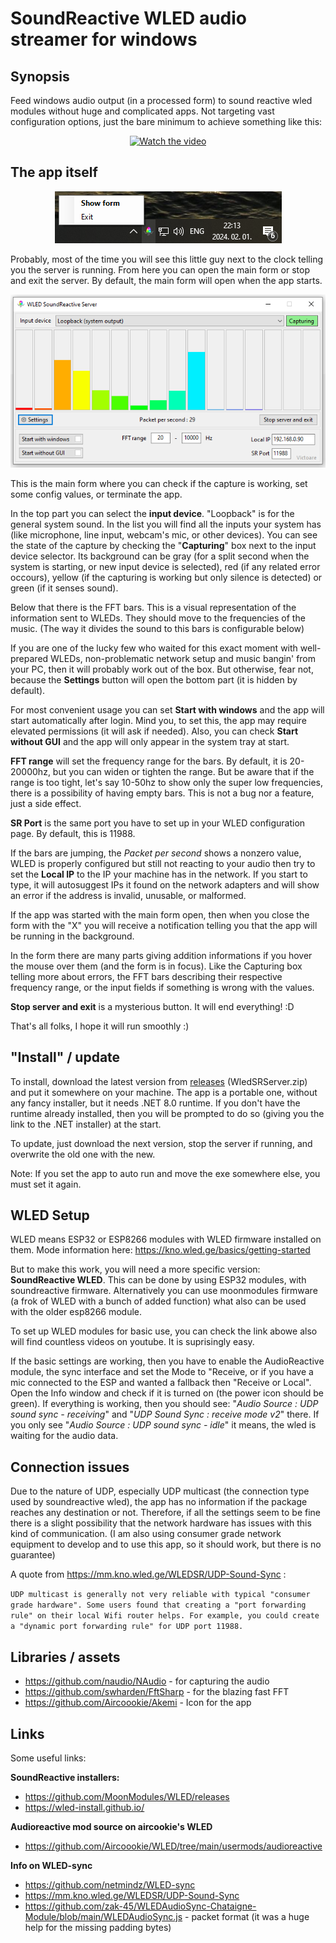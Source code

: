 # SoundReactive WLED audio streamer for windows

## Synopsis

Feed windows audio output (in a processed form) to sound reactive wled modules without huge and complicated apps.  Not targeting vast configuration options, just the bare minimum to achieve something like this:

<div align="center" >
  
[![Watch the video](https://img.youtube.com/vi/uMCMXIF_DOo/hqdefault.jpg)](https://www.youtube.com/embed/uMCMXIF_DOo)

</div>

## The app itself

<div align="center" >

![Main form](assets/Screenshots/SysTray.png)

</div>

Probably,  most of the time you will see this little guy next to the clock telling you the server is running. From here you can open the main form or stop and exit the server.
By default, the main form will open when the app starts.

<div align="center" >

![Main form](assets/Screenshots/Screenshot_3.png)

</div>

This is the main form where you can check if the capture is working, set some config values, or terminate the app.

In the top part you can select the **input device**. "Loopback" is for the general system sound. In the list you will find all the inputs your system has (like microphone, line input, webcam's mic, or other devices).
You can see the state of the capture by checking the "**Capturing**" box next to the input device selector. Its background can be gray (for a split second when the system is starting, or new input device is selected), red (if any related error occours), yellow (if the capturing is working but only silence is detected) or green (if it senses sound).

Below that there is the FFT bars. This is a visual representation of the information sent to WLEDs. They should move to the frequencies of the music. (The way it divides the sound to this bars is configurable below) 

If you are one of the lucky few who waited for this exact moment with well-prepared WLEDs, non-problematic network setup and music bangin' from your PC, then it will probably work out of the box. 
But otherwise, fear not, because the **Settings** button will open the bottom part (it is hidden by default).

For most convenient usage you can set **Start with windows** and the app will start automatically after login. Mind you, to set this, the app may require elevated permissions (it will ask if needed).
Also, you can check **Start without GUI** and the app will only appear in the system tray at start.

**FFT range** will set the frequency range for the bars. By default, it is 20-20000hz, but you can widen or tighten the range. But be aware that if the range is too tight, let's say 10-50hz to show only the super low frequencies, there is a possibility of having empty bars. This is not a bug nor a feature, just a side effect.

**SR Port** is the same port you have to set up in your WLED configuration page. By default, this is 11988.

If the bars are jumping, the *Packet per second* shows a nonzero value, WLED is properly configured but still not reacting to your audio then try to set the **Local IP** to the IP your machine has in the network. If you start to type, it will autosuggest IPs it found on the network adapters and will show an error if the address is invalid, unusable, or malformed.

If the app was started with the main form open, then when you close the form with the "X" you will receive a notification telling you that the app will be running in the background.

In the form there are many parts giving addition informations if you hover the mouse over them (and the form is in focus). Like the Capturing box telling more about errors, the FFT bars describing their respective frequency range, or the input fields if something is wrong with the values.

**Stop server and exit** is a mysterious button. It will end everything! :D

That's all folks, I hope it will run smoothly :)

## "Install" / update

To install, download the latest version from [releases](https://github.com/Victoare/SR-WLED-audio-server-win/releases/latest) (WledSRServer.zip) and put it somewhere on your machine. 
The app is a portable one, without any fancy installer, but it needs .NET 8.0 runtime. If you don't have the runtime already installed, then you will be prompted to do so (giving you the link to the .NET installer) at the start.

To update, just download the next version, stop the server if running, and overwrite the old one with the new.

Note: If you set the app to auto run and move the exe somewhere else, you must set it again.

## WLED Setup

WLED means ESP32 or ESP8266 modules with WLED firmware installed on them. Mode information here: https://kno.wled.ge/basics/getting-started

But to make this work, you will need a more specific version: **SoundReactive WLED**. This can be done by using ESP32 modules, with soundreactive firmware. Alternatively you can use moonmodules firmware (a frok of WLED with a bunch of added function) what also can be used with the older esp8266 module.

To set up WLED modules for basic use, you can check the link abowe also will find countless videos on youtube. It is suprisingly easy. 

If the basic settings are working, then you have to enable the AudioReactive module, the sync interface and set the Mode to "Receive, or if you have a mic connected to the ESP and wanted a fallback then "Receive or Local".
Open the Info window and check if it is turned on (the power icon should be green). If everything is working, then you should see: "*Audio Source : UDP sound sync - receiving*" and "*UDP Sound Sync : receive mode v2*" there.
If you only see "*Audio Source : UDP sound sync - idle*" it means, the wled is waiting for the audio data.

## Connection issues

Due to the nature of UDP, especially UDP multicast (the connection type used by soundreactive wled), the app has no information if the package reaches any destination or not. Therefore, if all the settings seem to be fine there is a slight possibility that the network hardware has issues with this kind of communication. 
(I am also using consumer grade network equipment to develop and to use this app, so it should work, but there is no guarantee)

A quote from https://mm.kno.wled.ge/WLEDSR/UDP-Sound-Sync :

`UDP multicast is generally not very reliable with typical "consumer grade hardware". Some users found that creating a "port forwarding rule" on their local Wifi router helps. For example, you could create a "dynamic port forwarding rule" for UDP port 11988.`

## Libraries / assets
- https://github.com/naudio/NAudio - for capturing the audio
- https://github.com/swharden/FftSharp - for the blazing fast FFT
- https://github.com/Aircoookie/Akemi - Icon for the app

## Links
Some useful links:

**SoundReactive installers:**
- https://github.com/MoonModules/WLED/releases 
- https://wled-install.github.io/ 

**Audioreactive mod source on aircookie's WLED**
- https://github.com/Aircoookie/WLED/tree/main/usermods/audioreactive

**Info on WLED-sync**
- https://github.com/netmindz/WLED-sync
- https://mm.kno.wled.ge/WLEDSR/UDP-Sound-Sync
- https://github.com/zak-45/WLEDAudioSync-Chataigne-Module/blob/main/WLEDAudioSync.js - packet format (it was a huge help for the missing padding bytes)
